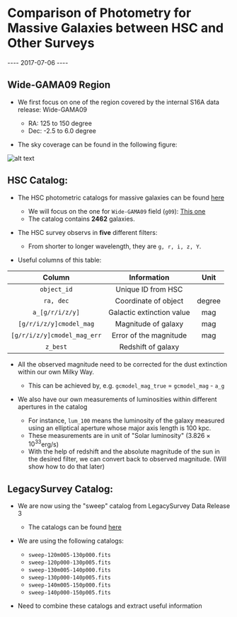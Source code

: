 # Comparison of Photometry for Massive Galaxies between HSC and Other Surveys

---- 2017-07-06 ----

## Wide-GAMA09 Region

* We first focus on one of the region covered by the internal S16A data release: Wide-GAMA09

    - RA:  125 to 150 degree
    - Dec: -2.5 to 6.0 degree

* The sky coverage can be found in the following figure:

![alt text](https://github.com/alexieleauthaud/RedWoodTools/blob/master/PhotometricCatalog/figure/s16a_wide_gama09_i.png)


## HSC Catalog:

* The HSC photometric catalogs for massive galaxies can be found [here](https://github.com/alexieleauthaud/RedWoodTools/tree/master/PhotometricCatalog/hsc)
    - We will focus on the one for `Wide-GAMA09` field (`g09`): [This one](https://github.com/alexieleauthaud/RedWoodTools/blob/master/PhotometricCatalog/hsc/hsc_s16a_fastlane_g09_short.fits)
    - The catalog contains **2462** galaxies.

* The HSC survey observs in **five** different filters:
    - From shorter to longer wavelength, they are `g, r, i, z, Y`.

* Useful columns of this table:

| Column                      | Information               | Unit   |
| :--------------------------:|:-------------------------:|:------:|
| `object_id`                 | Unique ID from HSC        |        |
| `ra, dec`                   | Coordinate of object      | degree |
| `a_[g/r/i/z/y]`             | Galactic extinction value | mag    |
| `[g/r/i/z/y]cmodel_mag`     | Magnitude of galaxy       | mag    |
| `[g/r/i/z/y]cmodel_mag_err` | Error of the magnitude    | mag    |
| `z_best`                    | Redshift of galaxy        |        |

* All the observed magnitude need to be corrected for the dust extinction within our own Milky Way.
    - This can be achieved by, e.g. `gcmodel_mag_true` = `gcmodel_mag` - `a_g`

* We also have our own measurements of luminosities within different apertures in the catalog
    - For instance, `lum_100` means the luminosity of the galaxy measured using an elliptical aperture whose major axis length is 100 kpc.
    - These measurements are in unit of "Solar luminosity" ($3.826\times10^{33}$erg/s)
    - With the help of redshift and the absolute magnitude of the sun in the desired filter, we can convert back to observed magnitude.  (Will show how to do that later)

## LegacySurvey Catalog:

* We are now using the "sweep" catalog from LegacySurvey Data Release 3
    - The catalogs can be found [here](http://portal.nersc.gov/project/cosmo/data/legacysurvey/dr3/sweep/3.1/)

* We are using the following catalogs:
    - `sweep-120m005-130p000.fits`
    - `sweep-120p000-130p005.fits`
    - `sweep-130m005-140p000.fits`
    - `sweep-130p000-140p005.fits`
    - `sweep-140m005-150p000.fits`
    - `sweep-140p000-150p005.fits`

* Need to combine these catalogs and extract useful information
